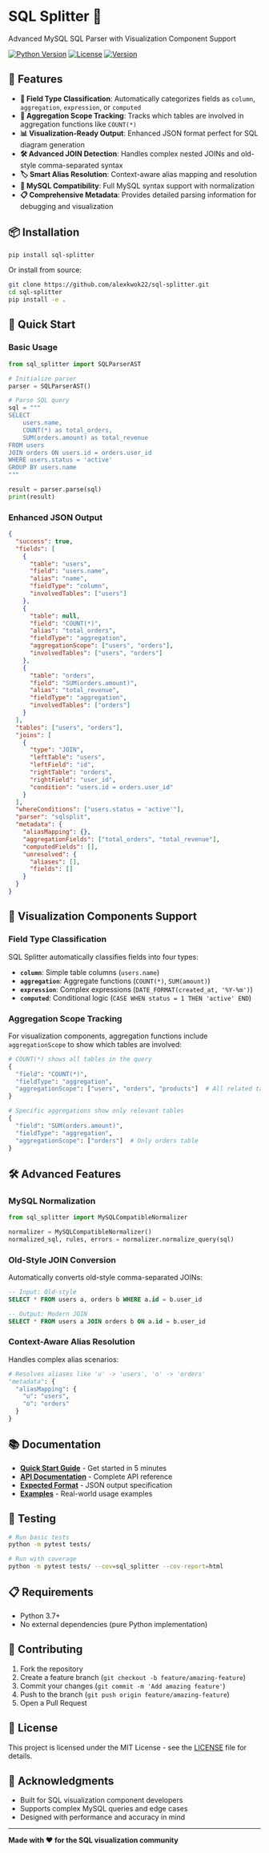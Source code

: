 # SQL Splitter 🎯

Advanced MySQL SQL Parser with Visualization Component Support

[![Python Version](https://img.shields.io/badge/python-3.7%2B-blue.svg)](https://python.org)
[![License](https://img.shields.io/badge/license-MIT-green.svg)](LICENSE)
[![Version](https://img.shields.io/badge/version-6.0.0-orange.svg)](https://github.com/alexkwok22/sql-splitter)

## 🚀 Features

- **🎨 Field Type Classification**: Automatically categorizes fields as `column`, `aggregation`, `expression`, or `computed`
- **🔗 Aggregation Scope Tracking**: Tracks which tables are involved in aggregation functions like `COUNT(*)`
- **📊 Visualization-Ready Output**: Enhanced JSON format perfect for SQL diagram generation
- **🛠️ Advanced JOIN Detection**: Handles complex nested JOINs and old-style comma-separated syntax
- **🏷️ Smart Alias Resolution**: Context-aware alias mapping and resolution
- **🐬 MySQL Compatibility**: Full MySQL syntax support with normalization
- **📋 Comprehensive Metadata**: Provides detailed parsing information for debugging and visualization

## 📦 Installation

```bash
pip install sql-splitter
```

Or install from source:

```bash
git clone https://github.com/alexkwok22/sql-splitter.git
cd sql-splitter
pip install -e .
```

## 🎯 Quick Start

### Basic Usage

```python
from sql_splitter import SQLParserAST

# Initialize parser
parser = SQLParserAST()

# Parse SQL query
sql = """
SELECT 
    users.name,
    COUNT(*) as total_orders,
    SUM(orders.amount) as total_revenue
FROM users 
JOIN orders ON users.id = orders.user_id 
WHERE users.status = 'active'
GROUP BY users.name
"""

result = parser.parse(sql)
print(result)
```

### Enhanced JSON Output

```json
{
  "success": true,
  "fields": [
    {
      "table": "users",
      "field": "users.name",
      "alias": "name",
      "fieldType": "column",
      "involvedTables": ["users"]
    },
    {
      "table": null,
      "field": "COUNT(*)",
      "alias": "total_orders",
      "fieldType": "aggregation",
      "aggregationScope": ["users", "orders"],
      "involvedTables": ["users", "orders"]
    },
    {
      "table": "orders",
      "field": "SUM(orders.amount)",
      "alias": "total_revenue", 
      "fieldType": "aggregation",
      "involvedTables": ["orders"]
    }
  ],
  "tables": ["users", "orders"],
  "joins": [
    {
      "type": "JOIN",
      "leftTable": "users",
      "leftField": "id",
      "rightTable": "orders", 
      "rightField": "user_id",
      "condition": "users.id = orders.user_id"
    }
  ],
  "whereConditions": ["users.status = 'active'"],
  "parser": "sqlsplit",
  "metadata": {
    "aliasMapping": {},
    "aggregationFields": ["total_orders", "total_revenue"],
    "computedFields": [],
    "unresolved": {
      "aliases": [],
      "fields": []
    }
  }
}
```

## 🎨 Visualization Components Support

### Field Type Classification

SQL Splitter automatically classifies fields into four types:

- **`column`**: Simple table columns (`users.name`)
- **`aggregation`**: Aggregate functions (`COUNT(*)`, `SUM(amount)`)
- **`expression`**: Complex expressions (`DATE_FORMAT(created_at, '%Y-%m')`)
- **`computed`**: Conditional logic (`CASE WHEN status = 1 THEN 'active' END`)

### Aggregation Scope Tracking

For visualization components, aggregation functions include `aggregationScope` to show which tables are involved:

```python
# COUNT(*) shows all tables in the query
{
  "field": "COUNT(*)",
  "fieldType": "aggregation",
  "aggregationScope": ["users", "orders", "products"]  # All related tables
}

# Specific aggregations show only relevant tables
{
  "field": "SUM(orders.amount)",
  "fieldType": "aggregation", 
  "aggregationScope": ["orders"]  # Only orders table
}
```

## 🛠️ Advanced Features

### MySQL Normalization

```python
from sql_splitter import MySQLCompatibleNormalizer

normalizer = MySQLCompatibleNormalizer()
normalized_sql, rules, errors = normalizer.normalize_query(sql)
```

### Old-Style JOIN Conversion

Automatically converts old-style comma-separated JOINs:

```sql
-- Input: Old-style
SELECT * FROM users a, orders b WHERE a.id = b.user_id

-- Output: Modern JOIN
SELECT * FROM users a JOIN orders b ON a.id = b.user_id
```

### Context-Aware Alias Resolution

Handles complex alias scenarios:

```python
# Resolves aliases like 'u' -> 'users', 'o' -> 'orders'
"metadata": {
  "aliasMapping": {
    "u": "users",
    "o": "orders"
  }
}
```

## 📚 Documentation

- **[Quick Start Guide](docs/Quick-Start-Guide.md)** - Get started in 5 minutes
- **[API Documentation](docs/SQL-Parser-Usage-Guide.md)** - Complete API reference
- **[Expected Format](docs/expect.md)** - JSON output specification
- **[Examples](examples/)** - Real-world usage examples

## 🧪 Testing

```bash
# Run basic tests
python -m pytest tests/

# Run with coverage
python -m pytest tests/ --cov=sql_splitter --cov-report=html
```

## 📋 Requirements

- Python 3.7+
- No external dependencies (pure Python implementation)

## 🤝 Contributing

1. Fork the repository
2. Create a feature branch (`git checkout -b feature/amazing-feature`)
3. Commit your changes (`git commit -m 'Add amazing feature'`)
4. Push to the branch (`git push origin feature/amazing-feature`)
5. Open a Pull Request

## 📝 License

This project is licensed under the MIT License - see the [LICENSE](LICENSE) file for details.

## 🙏 Acknowledgments

- Built for SQL visualization component developers
- Supports complex MySQL queries and edge cases
- Designed with performance and accuracy in mind

---

**Made with ❤️ for the SQL visualization community**
